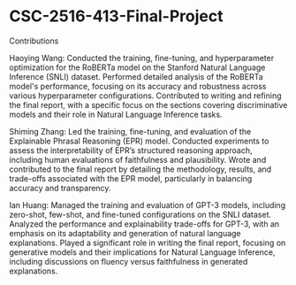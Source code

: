 # CSC-2516-413-Final-Project
Contributions

Haoying Wang:
Conducted the training, fine-tuning, and hyperparameter optimization for the RoBERTa model on the Stanford Natural Language Inference (SNLI) dataset.
Performed detailed analysis of the RoBERTa model's performance, focusing on its accuracy and robustness across various hyperparameter configurations.
Contributed to writing and refining the final report, with a specific focus on the sections covering discriminative models and their role in Natural Language Inference tasks.

Shiming Zhang:
Led the training, fine-tuning, and evaluation of the Explainable Phrasal Reasoning (EPR) model.
Conducted experiments to assess the interpretability of EPR’s structured reasoning approach, including human evaluations of faithfulness and plausibility.
Wrote and contributed to the final report by detailing the methodology, results, and trade-offs associated with the EPR model, particularly in balancing accuracy and transparency.

Ian Huang:
Managed the training and evaluation of GPT-3 models, including zero-shot, few-shot, and fine-tuned configurations on the SNLI dataset.
Analyzed the performance and explainability trade-offs for GPT-3, with an emphasis on its adaptability and generation of natural language explanations.
Played a significant role in writing the final report, focusing on generative models and their implications for Natural Language Inference, including discussions on fluency versus faithfulness in generated explanations.
